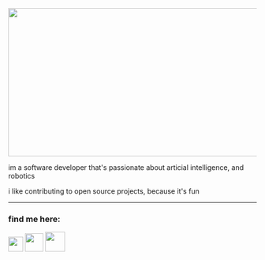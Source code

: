<img src="https://i.ibb.co/68jM9B6/Capture.png" width="1000" height="300">

im a software developer that's passionate about articial intelligence, and robotics
<br>

i like contributing to open source projects, because it's fun

---

### find me here:
 
<a href="https://www.github.com/bereketsemagn"><img src="https://icons-for-free.com/iconfiles/png/512/part+1+github-1320568339880199515.png" width="30"></a> <a href="twitter.com/bereketsemagn"><img src="https://www.freeiconspng.com/thumbs/logo-twitter-png/logo-twitter-icon-symbol-0.png" width="37"></a> </a><a href="bsemagn.dev@gmail.com"><img src="https://vignette.wikia.nocookie.net/encyclopedia/images/a/a9/1024px-Gmail_Icon.png/revision/latest?cb=20181126114403" width="40"></a>
